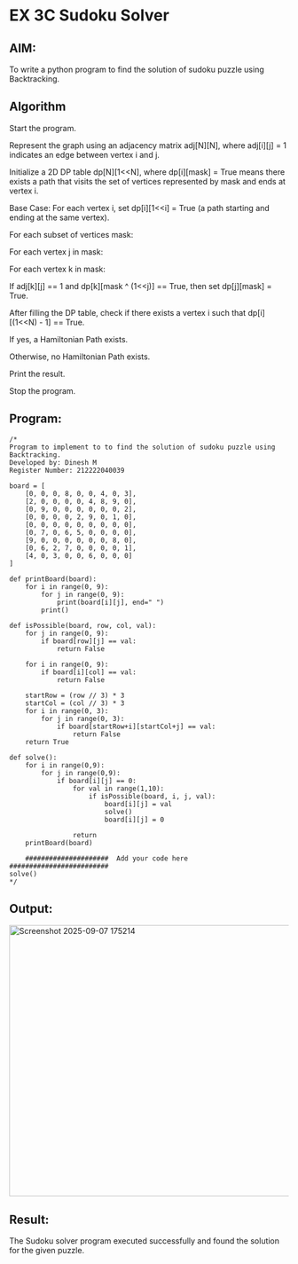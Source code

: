 # EX 3C Sudoku Solver

## AIM:
To write a python program to find the solution of sudoku puzzle using Backtracking.


## Algorithm
Start the program.

Represent the graph using an adjacency matrix adj[N][N], where adj[i][j] = 1 indicates an edge between vertex i and j.

Initialize a 2D DP table dp[N][1<<N], where dp[i][mask] = True means there exists a path that visits the set of vertices represented by mask and ends at vertex i.

Base Case: For each vertex i, set dp[i][1<<i] = True (a path starting and ending at the same vertex).

For each subset of vertices mask:

For each vertex j in mask:

For each vertex k in mask:

If adj[k][j] == 1 and dp[k][mask ^ (1<<j)] == True, then set dp[j][mask] = True.

After filling the DP table, check if there exists a vertex i such that dp[i][(1<<N) - 1] == True.

If yes, a Hamiltonian Path exists.

Otherwise, no Hamiltonian Path exists.

Print the result.

Stop the program. 

## Program:
```
/*
Program to implement to to find the solution of sudoku puzzle using Backtracking.
Developed by: Dinesh M
Register Number: 212222040039

board = [
    [0, 0, 0, 8, 0, 0, 4, 0, 3],
    [2, 0, 0, 0, 0, 4, 8, 9, 0],
    [0, 9, 0, 0, 0, 0, 0, 0, 2],
    [0, 0, 0, 0, 2, 9, 0, 1, 0],
    [0, 0, 0, 0, 0, 0, 0, 0, 0],
    [0, 7, 0, 6, 5, 0, 0, 0, 0],
    [9, 0, 0, 0, 0, 0, 0, 8, 0],
    [0, 6, 2, 7, 0, 0, 0, 0, 1],
    [4, 0, 3, 0, 0, 6, 0, 0, 0]
]

def printBoard(board):
    for i in range(0, 9):
        for j in range(0, 9):
            print(board[i][j], end=" ")
        print()

def isPossible(board, row, col, val):
    for j in range(0, 9):
        if board[row][j] == val:
            return False

    for i in range(0, 9):
        if board[i][col] == val:
            return False

    startRow = (row // 3) * 3
    startCol = (col // 3) * 3
    for i in range(0, 3):
        for j in range(0, 3):
            if board[startRow+i][startCol+j] == val:
                return False
    return True

def solve():
    for i in range(0,9):
        for j in range(0,9):
            if board[i][j] == 0:
                for val in range(1,10):
                    if isPossible(board, i, j, val):
                        board[i][j] = val
                        solve()
                        board[i][j] = 0
                        
                return 
    printBoard(board)
    
    #####################  Add your code here #########################
solve()
*/
```

## Output:
<img width="1331" height="489" alt="Screenshot 2025-09-07 175214" src="https://github.com/user-attachments/assets/21c43148-3fe8-4cd6-8471-c7134176a260" />



## Result:
The Sudoku solver program executed successfully and found the solution for the given puzzle.
